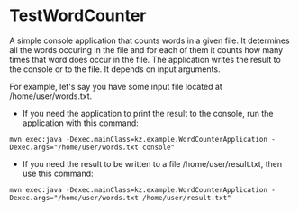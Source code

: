 # TestWordCounter

A simple console application that counts words in a given file. 
It determines all the words occuring in the file and for each of them it counts how many times that word does occur in the file.
The application writes the result to the console or to the file. It depends on input arguments.

For example, let's say you have some input file located at /home/user/words.txt.
- If you need the application to print the result to the console, run the application with this command:

`mvn exec:java -Dexec.mainClass=kz.example.WordCounterApplication -Dexec.args="/home/user/words.txt console"`

- If you need the result to be written to a file /home/user/result.txt, then use this command:

`mvn exec:java -Dexec.mainClass=kz.example.WordCounterApplication -Dexec.args="/home/user/words.txt /home/user/result.txt"`
